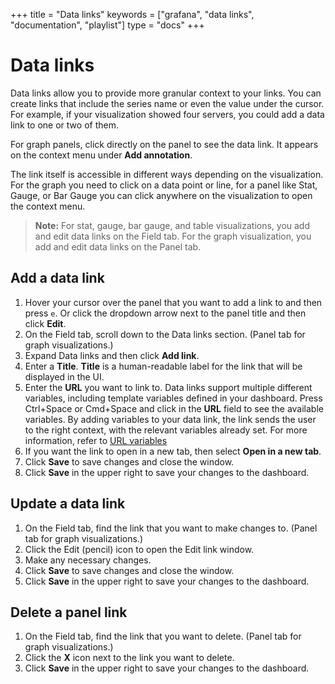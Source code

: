+++
title = "Data links"
keywords = ["grafana", "data links", "documentation", "playlist"]
type = "docs"
+++

# Data links

Data links allow you to provide more granular context to your links. You can create links that include the series name or even the value under the cursor. For example, if your visualization showed four servers, you could add a data link to one or two of them.

For graph panels, click directly on the panel to see the data link. It appears on the context menu under **Add annotation**.

The link itself is accessible in different ways depending on the visualization. For the graph you need to click on a data point or line, for a panel like
Stat, Gauge, or Bar Gauge you can click anywhere on the visualization to open the context menu.

>**Note:** For stat, gauge, bar gauge, and table visualizations, you add and edit data links on the Field tab. For the graph visualization, you add and edit data links on the Panel tab.

## Add a data link

1. Hover your cursor over the panel that you want to add a link to and then press `e`. Or click the dropdown arrow next to the panel title and then click **Edit**.
1. On the Field tab, scroll down to the Data links section. (Panel tab for graph visualizations.)
1. Expand Data links and then click **Add link**.
1. Enter a **Title**. **Title** is a human-readable label for the link that will be displayed in the UI.
1. Enter the **URL** you want to link to.
  Data links support multiple different variables, including template variables defined in your dashboard. Press Ctrl+Space or Cmd+Space and click in the **URL** field to see the available variables. By adding variables to your data link, the link sends the user to the right context, with the relevant variables already set. For more information, refer to [URL variables](../variables/url-variables.md)
1. If you want the link to open in a new tab, then select **Open in a new tab**.
1. Click **Save** to save changes and close the window.
1. Click **Save** in the upper right to save your changes to the dashboard.

## Update a data link

1. On the Field tab, find the link that you want to make changes to. (Panel tab for graph visualizations.)
1. Click the Edit (pencil) icon to open the Edit link window. 
1. Make any necessary changes.
1. Click **Save** to save changes and close the window.
1. Click **Save** in the upper right to save your changes to the dashboard.

## Delete a panel link

1. On the Field tab, find the link that you want to delete. (Panel tab for graph visualizations.)
1. Click the **X** icon next to the link you want to delete. 
1. Click **Save** in the upper right to save your changes to the dashboard.
